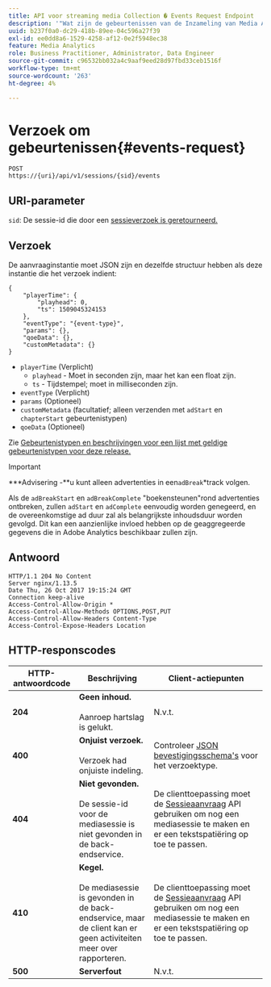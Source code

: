 ```yaml
---
title: API voor streaming media Collection � Events Request Endpoint
description: '"Wat zijn de gebeurtenissen van de Inzameling van Media API verzoeken eindpuntparameters en reacties?"'
uuid: b237f0a0-dc29-418b-89ee-04c596a27f39
exl-id: ee0dd8a6-1529-4258-af12-0e2f5948ec38
feature: Media Analytics
role: Business Practitioner, Administrator, Data Engineer
source-git-commit: c96532bb032a4c9aaf9eed28d97fbd33ceb1516f
workflow-type: tm+mt
source-wordcount: '263'
ht-degree: 4%

---
```


# Verzoek om gebeurtenissen{#events-request}

```
POST 
https://{uri}/api/v1/sessions/{sid}/events 
```

## URI-parameter

`sid`: De sessie-id die door een  [sessieverzoek is geretourneerd.](/help/media-collection-api/mc-api-ref/mc-api-sessions-req.md)

## Verzoek

De aanvraaginstantie moet JSON zijn en dezelfde structuur hebben als deze instantie die het verzoek indient:

```
{ 
    "playerTime": { 
        "playhead": 0, 
        "ts": 1509045324153 
    }, 
    "eventType": "{event-type}", 
    "params": {}, 
    "qoeData": {}, 
    "customMetadata": {} 
}
```

* `playerTime` (Verplicht)
   * `playhead` - Moet in seconden zijn, maar het kan een float zijn.
   * `ts` - Tijdstempel; moet in milliseconden zijn.
* `eventType` (Verplicht)
* `params` (Optioneel)
* `customMetadata` (facultatief; alleen verzenden met  `adStart` en  `chapterStart` gebeurtenistypen)
* `qoeData` (Optioneel)

Zie [Gebeurtenistypen en beschrijvingen voor een lijst met geldige gebeurtenistypen voor deze release.](/help/media-collection-api/mc-api-ref/mc-api-event-types.md)

>[!IMPORTANT]
>
>***Advisering -**u kunt alleen advertenties in een`adBreak`*track volgen.
>
>Als de `adBreakStart` en `adBreakComplete` &quot;boekensteunen&quot;rond advertenties ontbreken, zullen `adStart` en `adComplete` eenvoudig worden genegeerd, en de overeenkomstige ad duur zal als belangrijkste inhoudsduur worden gevolgd. Dit kan een aanzienlijke invloed hebben op de geaggregeerde gegevens die in Adobe Analytics beschikbaar zullen zijn.

## Antwoord

```
HTTP/1.1 204 No Content 
Server nginx/1.13.5 
Date Thu, 26 Oct 2017 19:15:24 GMT 
Connection keep-alive 
Access-Control-Allow-Origin * 
Access-Control-Allow-Methods OPTIONS,POST,PUT 
Access-Control-Allow-Headers Content-Type 
Access-Control-Expose-Headers Location
```

## HTTP-responscodes

| HTTP-antwoordcode | Beschrijving | Client-actiepunten |
|---|---|---|
| **204** | **Geen inhoud.** <br/><br/>Aanroep hartslag is gelukt. | N.v.t. |
| **400** | **Onjuist verzoek.** <br/><br/>Verzoek had onjuiste indeling. | Controleer [JSON bevestigingsschema&#39;s](/help/media-collection-api/mc-api-ref/mc-api-json-validation.md) voor het verzoektype. |
| **404** | **Niet gevonden.** <br/><br/>De sessie-id voor de mediasessie is niet gevonden in de back-endservice. | De clienttoepassing moet de [Sessieaanvraag](/help/media-collection-api/mc-api-ref/mc-api-sessions-req.md) API gebruiken om nog een mediasessie te maken en er een tekstspatiëring op toe te passen. |
| **410** | **Kegel.** <br/><br/>De mediasessie is gevonden in de back-endservice, maar de client kan er geen activiteiten meer over rapporteren. | De clienttoepassing moet de [Sessieaanvraag](/help/media-collection-api/mc-api-ref/mc-api-sessions-req.md) API gebruiken om nog een mediasessie te maken en er een tekstspatiëring op toe te passen. |
| **500** | **Serverfout** | N.v.t. |
